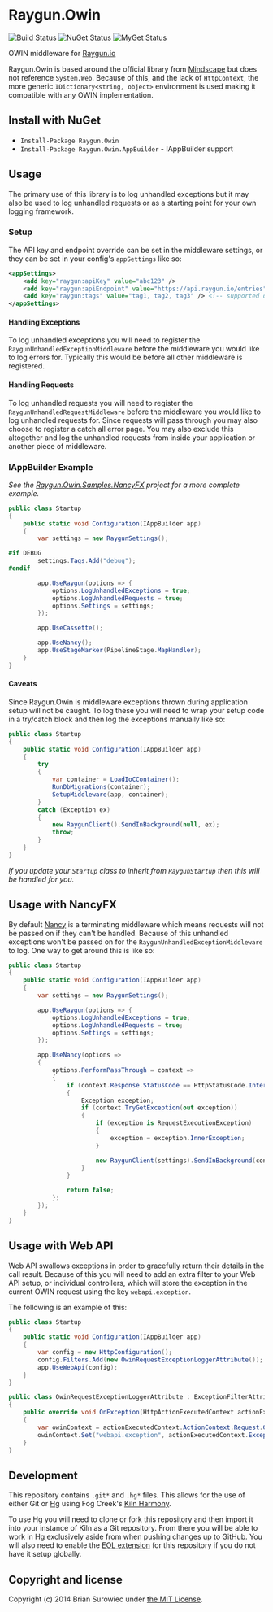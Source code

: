 # Raygun.Owin

[![Build Status](https://ci.appveyor.com/api/projects/status/acwjo8gsxa6u12ur?svg=true)](https://ci.appveyor.com/project/xt0rted/raygun-owin)
[![NuGet Status](http://img.shields.io/nuget/v/Raygun.Owin.svg?style=flat)](https://www.nuget.org/packages/Raygun.Owin/)
[![MyGet Status](https://img.shields.io/myget/13degrees/vpre/Raygun.Owin.svg?style=flat&label=myget)](http://www.myget.org/f/13degrees)

OWIN middleware for [Raygun.io](http://raygun.io/)

Raygun.Owin is based around the official library from [Mindscape](https://github.com/MindscapeHQ/raygun4net) but does not reference `System.Web`. Because of this, and the lack of `HttpContext`, the more generic `IDictionary<string, object>` environment is used making it compatible with any OWIN implementation.


## Install with NuGet

- `Install-Package Raygun.Owin`
- `Install-Package Raygun.Owin.AppBuilder` - IAppBuilder support


## Usage

The primary use of this library is to log unhandled exceptions but it may also be used to log unhandled requests or as a starting point for your own logging framework.


### Setup

The API key and endpoint override can be set in the middleware settings, or they can be set in your config's `appSettings` like so:

```xml
<appSettings>
    <add key="raygun:apiKey" value="abc123" />
    <add key="raygun:apiEndpoint" value="https://api.raygun.io/entries" />
    <add key="raygun:tags" value="tag1, tag2, tag3" /> <!-- supported delimiters: , ; | -->
</appSettings>
```

#### Handling Exceptions

To log unhandled exceptions you will need to register the `RaygunUnhandledExceptionMiddleware` before the middleware you would like to log errors for. Typically this would be before all other middleware is registered.


#### Handling Requests

To log unhandled requests you will need to register the `RaygunUnhandledRequestMiddleware` before the middleware you would like to log unhandled requests for. Since requests will pass through you may also choose to register a catch all error page. You may also exclude this altogether and log the unhandled requests from inside your application or another piece of middleware.


### IAppBuilder Example

*See the [Raygun.Owin.Samples.NancyFX](/samples/Raygun.Owin.Samples.NancyFX) project for a more complete example.*

```csharp
public class Startup
{
    public static void Configuration(IAppBuilder app)
    {
        var settings = new RaygunSettings();

#if DEBUG
        settings.Tags.Add("debug");
#endif

        app.UseRaygun(options => {
            options.LogUnhandledExceptions = true;
            options.LogUnhandledRequests = true;
            options.Settings = settings;
        });

        app.UseCassette();

        app.UseNancy();
        app.UseStageMarker(PipelineStage.MapHandler);
    }
}
```


#### Caveats

Since Raygun.Owin is middleware exceptions thrown during application setup will not be caught. To log these you will need to wrap your setup code in a try/catch block and then log the exceptions manually like so:

```csharp
public class Startup
{
    public static void Configuration(IAppBuilder app)
    {
        try
        {
            var container = LoadIoCContainer();
            RunDbMigrations(container);
            SetupMiddleware(app, container);
        }
        catch (Exception ex)
        {
            new RaygunClient().SendInBackground(null, ex);
            throw;
        }
    }
}
```

*If you update your `Startup` class to inherit from `RaygunStartup` then this will be handled for you.*


## Usage with NancyFX

By default [Nancy](http://nancyfx.org/) is a terminating middleware which means requests will not be passed on if they can't be handled. Because of this unhandled exceptions won't be passed on for the `RaygunUnhandledExceptionMiddleware` to log. One way to get around this is like so:

```csharp
public class Startup
{
    public static void Configuration(IAppBuilder app)
    {
        var settings = new RaygunSettings();

        app.UseRaygun(options => {
            options.LogUnhandledExceptions = true;
            options.LogUnhandledRequests = true;
            options.Settings = settings;
        });

        app.UseNancy(options =>
        {
            options.PerformPassThrough = context =>
            {
                if (context.Response.StatusCode == HttpStatusCode.InternalServerError)
                {
                    Exception exception;
                    if (context.TryGetException(out exception))
                    {
                        if (exception is RequestExecutionException)
                        {
                            exception = exception.InnerException;
                        }

                        new RaygunClient(settings).SendInBackground(context.GetOwinEnvironment(), exception);
                    }
                }

                return false;
            };
        });
    }
}
```

## Usage with Web API

Web API swallows exceptions in order to gracefully return their details in the call result. Because of this you will need to add an extra filter to your Web API setup, or individual controllers, which will store the exception in the current OWIN request using the key `webapi.exception`.

The following is an example of this:

```csharp
public class Startup
{
    public static void Configuration(IAppBuilder app)
    {
        var config = new HttpConfiguration();
        config.Filters.Add(new OwinRequestExceptionLoggerAttribute());
        app.UseWebApi(config);
    }
}

public class OwinRequestExceptionLoggerAttribute : ExceptionFilterAttribute
{
    public override void OnException(HttpActionExecutedContext actionExecutedContext)
    {
        var owinContext = actionExecutedContext.ActionContext.Request.GetOwinContext();
        owinContext.Set("webapi.exception", actionExecutedContext.Exception);
    }
}
```


## Development

This repository contains `.git*` and `.hg*` files. This allows for the use of either Git or [Hg](http://mercurial.selenic.com/) using Fog Creek's [Kiln Harmony](http://www.fogcreek.com/kiln/).

To use Hg you will need to clone or fork this repository and then import it into your instance of Kiln as a Git repository. From there you will be able to work in Hg exclusively aside from when pushing changes up to GitHub. You will also need to enable the [EOL extension](http://mercurial.selenic.com/wiki/EolExtension) for this repository if you do not have it setup globally.


## Copyright and license

Copyright (c) 2014 Brian Surowiec under [the MIT License](LICENSE).
